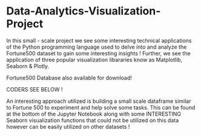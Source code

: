 # Data-Analytics-Visualization-Project
In this small - scale project we see some interesting technical applications of the Python programming language used to delve into and analyze the Fortune500 dataset to gain some interesting insights ! 
Further, we see the application of three popular visualization libararies know as Matplotlib, Seaborn & Plotly.

Fortune500 Database also available for download!

CODERS SEE BELOW !

An interesting approach utilized is building a small scale dataframe similar to Fortune 500 to experiment and help solve some tasks. This can be found at the bottom of the Jupyter Notebook along with some INTERESTING Seaborn visualization functions that could not be utilized on this data however can be easily utilized on other datasets !
